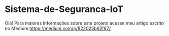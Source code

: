 # Sistema-de-Seguranca-IoT
Olá! Para maiores informações sobre este projeto acesse meu artigo escrito no Medium https://medium.com/p/822025b62f87/

